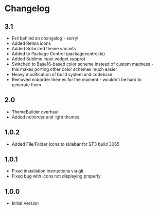 # Changelog

## 3.1
* Fell behind on changelog - sorry!
* Added Retina icons
* Added Solarized theme variants
* Added to Package Control (packagecontrol.io)
* Added Sublime input widget supprot
* Switched to Base16-based color scheme instead of custom madness - this makes porting other color schemes much easier
* Heavy modification of build system and codebase
* Removed noborder themes for the moment - wouldn't be hard to generate them

## 2.0
* ThemeBuilder overhaul
* Added noborder and light themes

## 1.0.2
* Added File/Folder icons to sidebar for ST3 build 3065

## 1.0.1
* Fixed installation instructions via git
* Fixed bug with icons not displaying properly

## 1.0.0
* Initial Version
